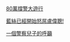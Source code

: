 [80萬撐警大遊行](https://lih.kg/1239478)

[藍絲已經開始怒屌盧偉聰!](https://lih.kg/1238014)

[一個警察兒子的呼籲](https://lih.kg/1244488)

